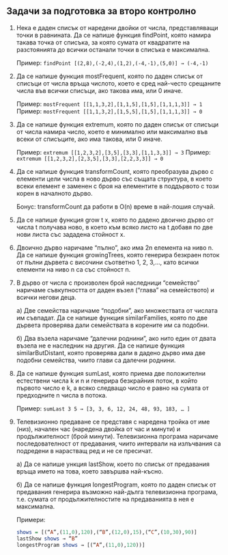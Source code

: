 
## Задачи за подготовка за второ контролно

1. Нека е даден списък от наредени двойки от числа, представляващи точки в равнината. Да се напише функция findPoint, която намира такава точка от списъка, за която сумата от квадратите на разстоянията до всички останали точки в списъка е максимална.

    Пример:  `findPoint [(2,8),(-2,4),(1,2),(-4,-1),(5,0)] → (-4,-1)`


1. Да се напише функция mostFrequent, която по даден списък от списъци от числа връща числото, което е сред най-често срещаните числа във всички списъци, ако такова има, или 0 иначе.

    Пример: `mostFrequent [[1,1,3,2],[1,1,5],[1,5],[1,1,1,3]] → 1`
    Пример: `mostFrequent [[1,1,3,2],[1,5,5],[1,5],[1,1,1,3]] → 0`


1. Да се напише функция extremum, която по даден списък от списъци от числа намира число, което е минимално или максимално във всеки от списъците, ако има такова, или 0 иначе.

    Пример: `extremum [[1,2,3,2],[3,5],[3,3],[1,1,3,3]] → 3`
    Пример: `extremum [[1,2,3,2],[2,3,5],[3,3],[2,2,3,3]] → 0`


1. Да се напише функция transformCount, която преобразува дърво с елементи цели числа в ново дърво със същата структура, в което всеки елемент е заменен с броя на елементите в поддървото с този корен в началното дърво.

    Бонус: transformCount да работи в O(n) време в най-лошия случай.

1. Да се напише функция grow t x, която по дадено двоично дърво от числа t получава ново, в което към всяко листо на t добавя по две нови листа със зададена стойност x.

1. Двоично дърво наричаме “пълно”, ако има 2n елемента на ниво n. Да се напише функция growingTrees, която генерира безкраен поток от пълни дървета с височини съответно 1, 2, 3,..., като всички елементи на ниво n са със стойност n.

1. В дърво от числа с произволен брой наследници “семейство” наричаме съвкупността от даден възел (“глава” на семейството) и всички негови деца.

    а) Две семейства наричаме “подобни”, ако множествата от числата им съвпадат. Да се напише функция similarFamilies, която по две дървета проверява дали семействата в корените им са подобни.

    б) Два възела наричаме “далечни роднини”, ако нито един от двата възела не е наследник на другия. Да се напише функция similarButDistant, която проверява дали в дадено дърво има две подобни семейства, чиито глави са далечни роднини.

1. Да се напише функция sumLast, която приема две положителни естествени числа k и n и генерира безкрайния поток, в който първото число е k, а всяко следващо число е равно на сумата от предходните n числа в потока.

    Пример: `sumLast 3 5 → [3, 3, 6, 12, 24, 48, 93, 183, … ]`

1. Телевизионно предаване се представя с наредена тройка от име (низ), начален час (наредена двойка от час и минути) и продължителност (брой минути). Телевизионна програма наричаме последователност от предавания, чиито интервали на излъчвания са подредени в нарастващ ред и не се пресичат.

    a) Да се напише ункция lastShow, което по списък от предавания връща името на това, което завършва най-късно.

    б) Да се напише функция longestProgram, която по даден списък от предавания генерира възможно най-дълга телевизионна програма, т.е. сумата от продължителностите на предаванията в нея е максимална.

    Примери:
    ```hs
    shows = [(“A”,(11,0),120),(“B”,(12,0),15),(“C”,(10,30),90)]
    lastShow shows → “B”
    longestProgram shows → [(“A”,(11,0),120))]
    ```
